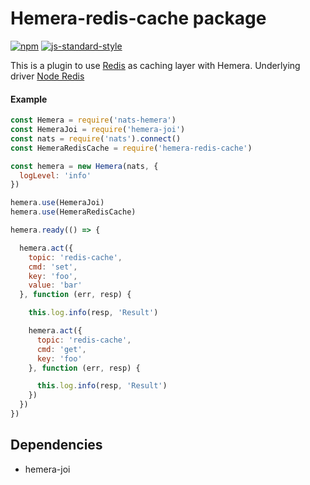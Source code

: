 # Hemera-redis-cache package

[![npm](https://img.shields.io/npm/v/hemera-redis-cache.svg?maxAge=3600)](https://www.npmjs.com/package/hemera-redis-cache)
[![js-standard-style](https://img.shields.io/badge/code%20style-standard-brightgreen.svg)](http://standardjs.com)

This is a plugin to use [Redis](https://redis.io/) as caching layer with Hemera. Underlying driver [Node Redis](https://github.com/NodeRedis/node_redis)

#### Example

```js
const Hemera = require('nats-hemera')
const HemeraJoi = require('hemera-joi')
const nats = require('nats').connect()
const HemeraRedisCache = require('hemera-redis-cache')

const hemera = new Hemera(nats, {
  logLevel: 'info'
})

hemera.use(HemeraJoi)
hemera.use(HemeraRedisCache)

hemera.ready(() => {

  hemera.act({
    topic: 'redis-cache',
    cmd: 'set',
    key: 'foo',
    value: 'bar'
  }, function (err, resp) {

    this.log.info(resp, 'Result')

    hemera.act({
      topic: 'redis-cache',
      cmd: 'get',
      key: 'foo'
    }, function (err, resp) {

      this.log.info(resp, 'Result')
    })
  })
})
```

## Dependencies
- hemera-joi

